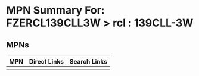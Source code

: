 



# MPN Summary For: FZERCL139CLL3W > rcl : 139CLL-3W

## MPNs
  

|MPN|Direct Links|Search Links|
| :--- | :--- | :--- |
||||
